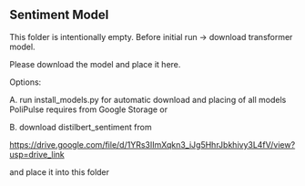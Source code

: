 ﻿## Sentiment Model
 
 This folder is intentionally empty. Before initial run -> download transformer model.
 
 Please download the model and place it here.

Options:

A. run install_models.py for automatic download and placing of all models PoliPulse requires from Google Storage or


B. download distilbert_sentiment from 

https://drive.google.com/file/d/1YRs3IImXqkn3_iJg5HhrJbkhivy3L4fV/view?usp=drive_link

and place it into this folder
